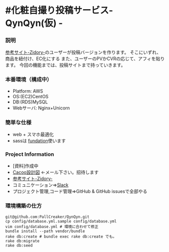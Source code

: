 #化粧自撮り投稿サービス- QynQyn(仮) -
=====
### 説明
[参考サイト-Zidory-](http://zidory.me/wanted/)のユーザーが投稿バージョンを作ります。
そこにいずれ、商品を紐付け、EC化にする
また、ユーザーのPVかCVRの応じて、アフィを貼ります。
今回の機能までは、投稿サイトまで持っていきます。

### 本番環境（構成中）
+ Platform: AWS
+ OS:(EC2)CentOS
+ DB:(RDS)MySQL
+ Webサーバ: Nginx+Unicorn

### 簡単な仕様
+ web + スマホ最適化
+ sassは [fundation](http://foundation.zurb.com/)使います 

### Project Information  
+ [資料]作成中  
+ [Cacoo設計図](https://cacoo.com/diagrams/Z1HmXoD9dpMzRTLd)
←メール下さい。招待します  
+ [参考サイト-Zidory-](http://zidory.me/wanted/)  
+ コミュニケーション=>[Slack](https://matsuri.slack.com/)  
+ プロジェクト管理,コード管理=>GitHub & GitHub issuesで全部やる  


### 環境構築の仕方
```
git@github.com:PallCreaker/QynQyn.git
cp config/database.yml.sample config/database.yml
vim config/database.yml # 環境に合わせて修正
bundle install --path vendor/bundle
rake db:create # bundle exec rake db:create でも。
rake db:migrate
rake db:seed
```
